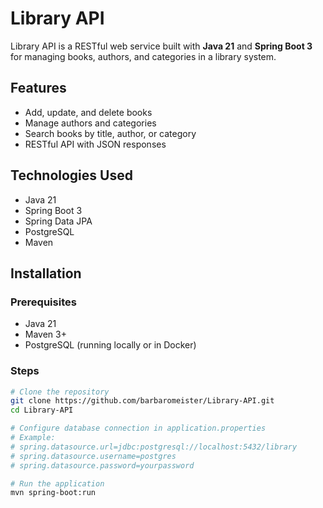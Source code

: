 # Library API

Library API is a RESTful web service built with **Java 21** and **Spring Boot 3** for managing books, authors, and categories in a library system.

## Features
- Add, update, and delete books
- Manage authors and categories
- Search books by title, author, or category
- RESTful API with JSON responses

## Technologies Used
- Java 21
- Spring Boot 3
- Spring Data JPA
- PostgreSQL
- Maven

## Installation

### Prerequisites
- Java 21
- Maven 3+
- PostgreSQL (running locally or in Docker)

### Steps
```bash
# Clone the repository
git clone https://github.com/barbaromeister/Library-API.git
cd Library-API

# Configure database connection in application.properties
# Example:
# spring.datasource.url=jdbc:postgresql://localhost:5432/library
# spring.datasource.username=postgres
# spring.datasource.password=yourpassword

# Run the application
mvn spring-boot:run
